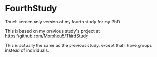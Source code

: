 FourthStudy
===========

Touch screen only version of my fourth study for my PhD.

This is based on my previous study's project at https://github.com/Morpheu5/ThirdStudy

This is actually the same as the previous study, except that I have groups instead of individuals.